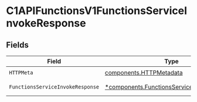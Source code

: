 # C1APIFunctionsV1FunctionsServiceInvokeResponse


## Fields

| Field                                                                                                   | Type                                                                                                    | Required                                                                                                | Description                                                                                             |
| ------------------------------------------------------------------------------------------------------- | ------------------------------------------------------------------------------------------------------- | ------------------------------------------------------------------------------------------------------- | ------------------------------------------------------------------------------------------------------- |
| `HTTPMeta`                                                                                              | [components.HTTPMetadata](../../models/components/httpmetadata.md)                                      | :heavy_check_mark:                                                                                      | N/A                                                                                                     |
| `FunctionsServiceInvokeResponse`                                                                        | [*components.FunctionsServiceInvokeResponse](../../models/components/functionsserviceinvokeresponse.md) | :heavy_minus_sign:                                                                                      | Successful response                                                                                     |